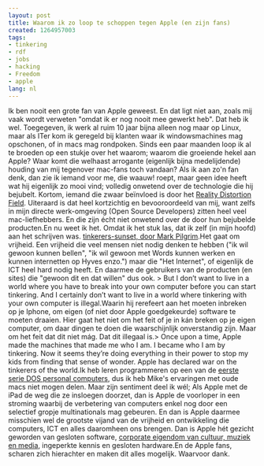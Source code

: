 ```yaml
---
layout: post
title: Waarom ik zo loop te schoppen tegen Apple (en zijn fans)
created: 1264957003
tags:
- tinkering
- rdf
- jobs
- hacking
- Freedom
- apple
lang: nl
---
```

Ik ben nooit een grote fan van Apple geweest. En dat ligt niet aan, zoals mij vaak wordt verweten "omdat ik er nog nooit mee gewerkt heb". Dat heb ik wel. Toegegeven, ik werk al ruim 10 jaar bijna alleen nog maar op Linux, maar als ITer kom ik geregeld bij klanten waar ik windowsmachines mag opschonen, of in macs mag rondpoken. Sinds een paar maanden loop ik al te broeden op een stukje over het waarom; waarom die groeiende hekel aan Apple? Waar komt die welhaast arrogante (eigenlijk bijna medelijdende) houding van mij tegenover mac-fans toch vandaan? Als ik aan zo'n fan denk, dan zie ik iemand voor me, die waauw! roept, maar geen idee heeft wat hij eigenlijk zo mooi vind; volledig onwetend over de technologie die hij bejubelt. Kortom, iemand die zwaar beïnvloed is door het [Reality Distortion Field](http://en.wikipedia.org/wiki/Reality_distortion_field). Uiteraard is dat heel kortzichtig en bevooroordeeld van mij, want zelfs in mijn directe werk-omgeving (Open Source Developers) zitten heel veel mac-liefhebbers. En die zijn écht niet onwetend over de door hun bejubelde producten.En nu weet ik het. Omdat ik het stuk las, dat ik zelf (in mijn hoofd) aan het schrijven was. [tinkerers-sunset, door Mark Pilgrim](http://diveintomark.org/archives/2010/01/29/tinkerers-sunset).Het gaat om vrijheid. Een vrijheid die veel mensen niet nodig denken te hebben ("ik wil gewoon kunnen bellen", "ik wil gewoon met Words kunnen werken en kunnen internetten op Hyves enzo.") maar die "Het Internet", of eigenlijk de ICT heel hard nodig heeft. En daarmee de gebruikers van de producten (en sites) die "gewoon dit en dat willen" dus ook. >  But I don’t want to live in a world where you have to break into your own computer before you can start tinkering. And I certainly don’t want to live in a world where tinkering with your own computer is illegal.Waarin hij rerefeert aan het moeten inbreken op je Iphone, om eigen (of niet door Apple goedgekeurde) software te moeten draaien. Hier gaat het niet om het feit of je in kán breken op je eigen computer, om daar dingen te doen die waarschijnlijk onverstandig zijn. Maar om het feit dat dit niet mág. Dat dit illegaal is.> Once upon a time, Apple made the machines that made me who I am. I became who I am by tinkering. Now it seems they’re doing everything in their power to stop my kids from finding that sense of wonder. Apple has declared war on the tinkerers of the world.Ik heb leren programmeren op een van de [eerste serie DOS personal computers](http://dl.emu-land.net/news/250px-IBM_PC_5150.jpg), dus ik heb Mike's ervaringen met oude macs niet mogen delen. Maar zijn sentiment deel ik wél; Als Apple met de iPad de weg die ze insloegen doorzet, dan is Apple de voorloper in een stroming waarbij de verbetering van computers enkel nog door een selectief gropje multinationals mag gebeuren. En dan is Apple daarmee misschien wel de grootste vijand van de vrijheid en ontwikkeling die computers, ICT en alles daaromheen ons brengen. Dan is Apple hét gezicht geworden van gesloten software, [corporate eigendom van cultuur, muziek en media](http://www.defectivebydesign.org/ipad), ingeperkte kennis en gesloten hardware.En de Apple fans, scharen zich hierachter en maken dit alles mogelijk. Waarvoor dank.
